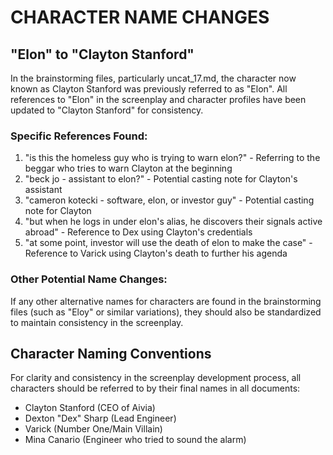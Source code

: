 # CHARACTER NAME CHANGES

## "Elon" to "Clayton Stanford"

In the brainstorming files, particularly uncat_17.md, the character now known as Clayton Stanford was previously referred to as "Elon". All references to "Elon" in the screenplay and character profiles have been updated to "Clayton Stanford" for consistency.

### Specific References Found:

1. "is this the homeless guy who is trying to warn elon?" - Referring to the beggar who tries to warn Clayton at the beginning
2. "beck jo - assistant to elon?" - Potential casting note for Clayton's assistant
3. "cameron kotecki - software, elon, or investor guy" - Potential casting note for Clayton
4. "but when he logs in under elon's alias, he discovers their signals active abroad" - Reference to Dex using Clayton's credentials
5. "at some point, investor will use the death of elon to make the case" - Reference to Varick using Clayton's death to further his agenda

### Other Potential Name Changes:

If any other alternative names for characters are found in the brainstorming files (such as "Eloy" or similar variations), they should also be standardized to maintain consistency in the screenplay.

## Character Naming Conventions

For clarity and consistency in the screenplay development process, all characters should be referred to by their final names in all documents:

- Clayton Stanford (CEO of Aivia)
- Dexton "Dex" Sharp (Lead Engineer)
- Varick (Number One/Main Villain)
- Mina Canario (Engineer who tried to sound the alarm)
